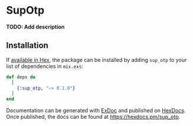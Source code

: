 # SupOtp

**TODO: Add description**

## Installation

If [available in Hex](https://hex.pm/docs/publish), the package can be installed
by adding `sup_otp` to your list of dependencies in `mix.exs`:

```elixir
def deps do
  [
    {:sup_otp, "~> 0.1.0"}
  ]
end
```

Documentation can be generated with [ExDoc](https://github.com/elixir-lang/ex_doc)
and published on [HexDocs](https://hexdocs.pm). Once published, the docs can
be found at <https://hexdocs.pm/sup_otp>.

